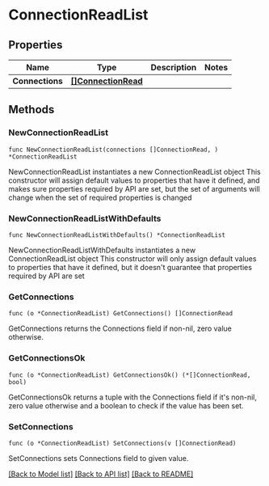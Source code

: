 # ConnectionReadList

## Properties

Name | Type | Description | Notes
------------ | ------------- | ------------- | -------------
**Connections** | [**[]ConnectionRead**](ConnectionRead.md) |  | 

## Methods

### NewConnectionReadList

`func NewConnectionReadList(connections []ConnectionRead, ) *ConnectionReadList`

NewConnectionReadList instantiates a new ConnectionReadList object
This constructor will assign default values to properties that have it defined,
and makes sure properties required by API are set, but the set of arguments
will change when the set of required properties is changed

### NewConnectionReadListWithDefaults

`func NewConnectionReadListWithDefaults() *ConnectionReadList`

NewConnectionReadListWithDefaults instantiates a new ConnectionReadList object
This constructor will only assign default values to properties that have it defined,
but it doesn't guarantee that properties required by API are set

### GetConnections

`func (o *ConnectionReadList) GetConnections() []ConnectionRead`

GetConnections returns the Connections field if non-nil, zero value otherwise.

### GetConnectionsOk

`func (o *ConnectionReadList) GetConnectionsOk() (*[]ConnectionRead, bool)`

GetConnectionsOk returns a tuple with the Connections field if it's non-nil, zero value otherwise
and a boolean to check if the value has been set.

### SetConnections

`func (o *ConnectionReadList) SetConnections(v []ConnectionRead)`

SetConnections sets Connections field to given value.



[[Back to Model list]](../README.md#documentation-for-models) [[Back to API list]](../README.md#documentation-for-api-endpoints) [[Back to README]](../README.md)


